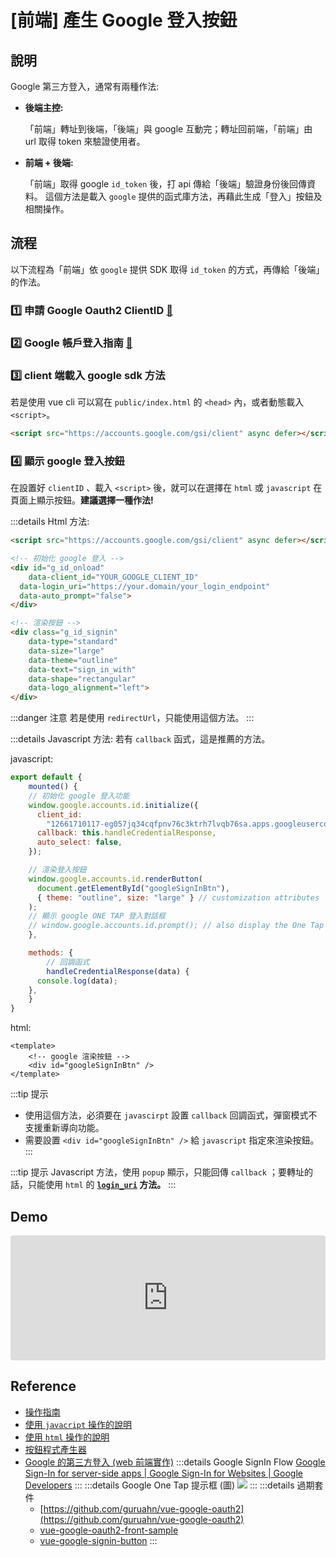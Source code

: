 # [前端] 產生 Google 登入按鈕

## 說明
Google 第三方登入，通常有兩種作法: 
- **後端主控:**

  「前端」轉址到後端，「後端」與 google 互動完；轉址回前端，「前端」由 url 取得 token 來驗證使用者。

- **前端 + 後端:**

  「前端」取得 google `id_token` 後，打 api 傳給「後端」驗證身份後回傳資料。
  這個方法是載入 `google` 提供的函式庫方法，再藉此生成「登入」按鈕及相關操作。

## 流程

以下流程為「前端」依 `google` 提供 SDK 取得 `id_token` 的方式，再傳給「後端」的作法。

### 1️⃣ 申請 Google Oauth2 ClientID [🔗](https://www.google.com/url?sa=t&rct=j&q=&esrc=s&source=web&cd=&cad=rja&uact=8&ved=2ahUKEwiC5N3gkfD5AhWdwYsBHZWPC7oQFnoECAcQAQ&url=https%3A%2F%2Fconsole.cloud.google.com%2F%3Fhl%3Dzh-TW&usg=AOvVaw0RuyBPGutNP0dN_EgZVQoy)

### 2️⃣ Google 帳戶登入指南 [🔗](https://developers.google.com/identity/gsi/web?hl=zh-tw)

### 3️⃣ client 端載入 google sdk 方法

若是使用 vue cli 可以寫在 `public/index.html` 的 `<head>` 內，或者動態載入 `<script>`。 

```html
<script src="https://accounts.google.com/gsi/client" async defer></script>
```

### 4️⃣ 顯示 google 登入按鈕

在設置好 `clientID` 、載入 `<script>` 後，就可以在選擇在 `html` 或 `javascript` 在頁面上顯示按鈕。**建議選擇一種作法!**

:::details Html 方法:

```html
<script src="https://accounts.google.com/gsi/client" async defer></script>

<!-- 初始化 google 登入 -->
<div id="g_id_onload"
	data-client_id="YOUR_GOOGLE_CLIENT_ID"
  data-login_uri="https://your.domain/your_login_endpoint"
  data-auto_prompt="false">
</div>

<!-- 渲染按鈕 -->
<div class="g_id_signin"
	data-type="standard"
	data-size="large"
	data-theme="outline"
	data-text="sign_in_with"
	data-shape="rectangular"
	data-logo_alignment="left">
</div>
```

:::danger 注意
若是使用 `redirectUrl`，只能使用這個方法。
:::


:::details Javascript 方法:
若有 `callback` 函式，這是推薦的方法。

javascript:
```js {4-9,12-18}
export default {
	mounted() {
    // 初始化 google 登入功能
    window.google.accounts.id.initialize({
      client_id:
        "12661710117-eg057jq34cqfpnv76c3ktrh7lvqb76sa.apps.googleusercontent.com",
      callback: this.handleCredentialResponse,
      auto_select: false,
    });

    // 渲染登入按鈕
    window.google.accounts.id.renderButton(
      document.getElementById("googleSignInBtn"),
      { theme: "outline", size: "large" } // customization attributes
    );
    // 顯示 google ONE TAP 登入對話框
    // window.google.accounts.id.prompt(); // also display the One Tap dialog
	},

	methods: {
		// 回調函式
		handleCredentialResponse(data) {
      console.log(data);
    },
	}
}
```
html:
```html{3}
<template>
	<!-- google 渲染按鈕 -->
	<div id="googleSignInBtn" />
</template>
```
:::tip 提示
  - 使用這個方法，必須要在 `javascirpt` 設置 `callback` 回調函式，彈窗模式不支援重新導向功能。
  - 需要設置 `<div id="googleSignInBtn" />` 給 `javascript` 指定來渲染按鈕。
:::

:::tip 提示
Javascript 方法，使用 `popup` 顯示，只能回傳 `callback` ；要轉址的話，只能使用 `html` 的 **[`login_uri`](https://developers.google.com/identity/gsi/web/reference/js-reference#login_uri) 方法。**
:::

## Demo
<iframe src="https://codesandbox.io/embed/web-google-signin-button-xian-shi-deng-ru-an-niu-s9kxcn?fontsize=14&hidenavigation=1&theme=dark"
   style="width:100%; height:200px; border:0; border-radius: 4px; overflow:hidden;"
   title="[Web] Google SignIn button 顯示登入按鈕"
   allow="accelerometer; ambient-light-sensor; camera; encrypted-media; geolocation; gyroscope; hid; microphone; midi; payment; usb; vr; xr-spatial-tracking"
   sandbox="allow-forms allow-modals allow-popups allow-presentation allow-same-origin allow-scripts"
></iframe>

## Reference
- [操作指南](https://developers.google.com/identity/gsi/web/guides/get-google-api-clientid)
- [使用 `javacript` 操作的說明](https://developers.google.com/identity/gsi/web/reference/js-reference)
- [使用 `html` 操作的說明](https://developers.google.com/identity/gsi/web/reference/html-reference)
- [按鈕程式產生器](https://developers.google.com/identity/gsi/web/tools/configurator)
- [Google 的第三方登入 (web 前端實作)](https://dwatow.github.io/2021/06-15-google-sign-in-oauth/)
:::details Google SignIn Flow
  [Google Sign-In for server-side apps | Google Sign-In for Websites | Google Developers](https://developers.google.com/identity/sign-in/web/server-side-flow?hl=en)
:::
:::details Google One Tap 提示框 (圖)
  ![](/Vue/img/google-auth-one-tap.png)
:::
:::details 過期套件
  - [https://github.com/guruahn/vue-google-oauth2](https://github.com/guruahn/vue-google-oauth2)
  - [vue-google-oauth2-front-sample](https://stupefied-darwin-da9533.netlify.app/)
  - [vue-google-signin-button](https://www.npmjs.com/package/vue-google-signin-button)
:::